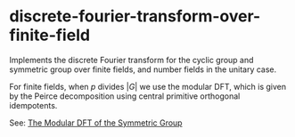 # discrete-fourier-transform-over-finite-field 
 
Implements the discrete Fourier transform for the cyclic group and symmetric group over finite fields, and number fields in the unitary case. 

For finite fields, when $p$ divides $|G|$ we use the modular DFT, which is given by the Peirce decomposition using central primitive orthogonal idempotents.

See:  [The Modular DFT of the Symmetric Group](https://doi.org/10.48550/arXiv.2404.05796)
